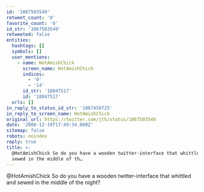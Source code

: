 ```yaml
---
id: '1067503549'
retweet_count: '0'
favorite_count: '0'
id_str: '1067503549'
retweeted: false
entities:
  hashtags: []
  symbols: []
  user_mentions:
    - name: HotAmishChick
      screen_name: HotAmishChick
      indices:
        - '0'
        - '14'
      id_str: '18047517'
      id: '18047517'
  urls: []
in_reply_to_status_id_str: '1067458725'
in_reply_to_screen_name: HotAmishChick
original_url: https://twitter.com/jth/status/1067503549
date: '2008-12-19T17:49:34.000Z'
sitemap: false
robots: noindex
reply: true
title: >-
  @HotAmishChick So do you have a wooden twitter-interface that whittled and
  sewed in the middle of th…
---
```


@HotAmishChick So do you have a wooden twitter-interface that whittled and sewed in the middle of the night?